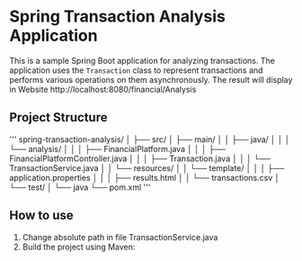 # Spring Transaction Analysis Application

This is a sample Spring Boot application for analyzing transactions. The application uses the `Transaction` class to represent transactions and performs various operations on them asynchronously.
The result will display in Website http://localhost:8080/financial/Analysis

## Project Structure
'''
spring-transaction-analysis/
│
├── src/
│   ├── main/
│   │   ├── java/
│   │   │   └── analysis/
│   │   │       ├── FinancialPlatform.java
│   │   │       ├── FinancialPlatformController.java
│   │   │       ├── Transaction.java
│   │   │       └── TransactionService.java
│   │   └── resources/
│   │       └── template/
│   │       │   ├── application.properties
│   │       │   ├── results.html
│   │       └── transactions.csv
│   └── test/
│       └── java
└── pom.xml
'''


## How to use
1. Change absolute path in file TransactionService.java
2. Build the project using Maven:

